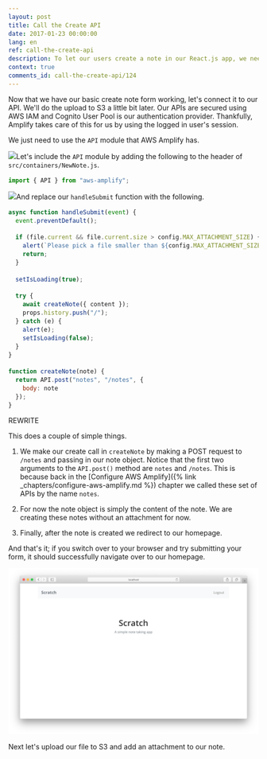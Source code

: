 ```yaml
---
layout: post
title: Call the Create API
date: 2017-01-23 00:00:00
lang: en
ref: call-the-create-api
description: To let our users create a note in our React.js app, we need to connect our form to our serverless API backend. We are going to use AWS Amplify's API module for this.
context: true
comments_id: call-the-create-api/124
---
```


Now that we have our basic create note form working, let's connect it to our API. We'll do the upload to S3 a little bit later. Our APIs are secured using AWS IAM and Cognito User Pool is our authentication provider. Thankfully, Amplify takes care of this for us by using the logged in user's session.

We just need to use the `API` module that AWS Amplify has.

<img class="code-marker" src="/assets/s.png" />Let's include the `API` module by adding the following to the header of `src/containers/NewNote.js`.

``` javascript
import { API } from "aws-amplify";
```

<img class="code-marker" src="/assets/s.png" />And replace our `handleSubmit` function with the following.

``` javascript
async function handleSubmit(event) {
  event.preventDefault();

  if (file.current && file.current.size > config.MAX_ATTACHMENT_SIZE) {
    alert(`Please pick a file smaller than ${config.MAX_ATTACHMENT_SIZE/1000000} MB.`);
    return;
  }

  setIsLoading(true);

  try {
    await createNote({ content });
    props.history.push("/");
  } catch (e) {
    alert(e);
    setIsLoading(false);
  }
}

function createNote(note) {
  return API.post("notes", "/notes", {
    body: note
  });
}
```

REWRITE

This does a couple of simple things.

1. We make our create call in `createNote` by making a POST request to `/notes` and passing in our note object. Notice that the first two arguments to the `API.post()` method are `notes` and `/notes`. This is because back in the [Configure AWS Amplify]({% link _chapters/configure-aws-amplify.md %}) chapter we called these set of APIs by the name `notes`.

2. For now the note object is simply the content of the note. We are creating these notes without an attachment for now.

3. Finally, after the note is created we redirect to our homepage.

And that's it; if you switch over to your browser and try submitting your form, it should successfully navigate over to our homepage.

![New note created screenshot](/assets/new-note-created.png)

Next let's upload our file to S3 and add an attachment to our note.
